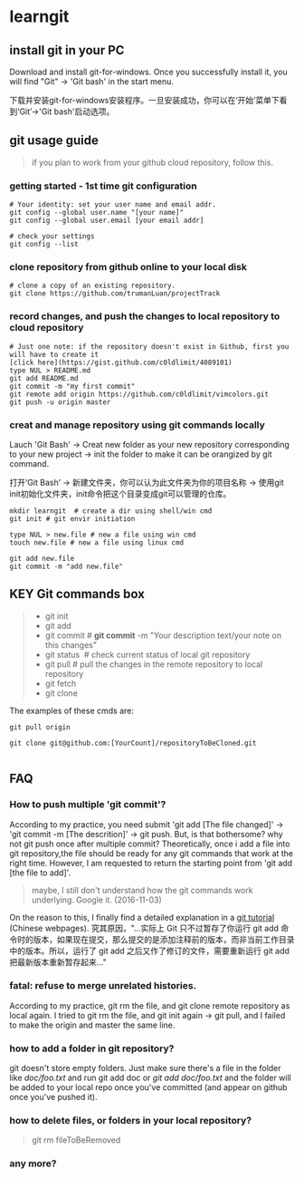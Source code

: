 # learngit


## install git in your PC

Download and install git-for-windows. Once you successfully install it, you will find "Git" -> 'Git bash' in the start menu. 

下载并安装git-for-windows安装程序。一旦安装成功，你可以在‘开始’菜单下看到‘Git’->'Git bash'启动选项。

## git usage guide

> if you plan to work from your github cloud repository, follow this.

### getting started - 1st time git configuration
```
# Your identity: set your user name and email addr.
git config --global user.name "[your name]"
git config --global user.email [your email addr]

# check your settings
git config --list
```

### clone repository from github online to your local disk
```
# clone a copy of an existing repository.
git clone https://github.com/trumanLuan/projectTrack
```

### record changes, and push the changes to local repository to cloud repository
```
# Just one note: if the repository doesn't exist in Github, first you will have to create it 
[click here](https://gist.github.com/c0ldlimit/4089101)
type NUL > README.md
git add README.md
git commit -m "my first commit"
git remote add origin https://github.com/c0ldlimit/vimcolors.git
git push -u origin master
```

### creat and manage repository using git commands locally

Lauch 'Git Bash' -> Creat new folder as your new repository corresponding to your new project -> init the folder to make it can be orangized by git command.

打开‘Git Bash’ -> 新建文件夹，你可以认为此文件夹为你的项目名称 -> 使用git init初始化文件夹，init命令把这个目录变成git可以管理的仓库。

```
mkdir learngit  # create a dir using shell/win cmd
git init # git envir initiation

type NUL > new.file # new a file using win cmd
touch new.file # new a file using linux cmd

git add new.file
git commit -m "add new.file"
```


## KEY Git commands box

> - git init
> - git add
> - git commit  # **git commit** -m "Your description text/your note on this changes"
> - git status  # check current status of local git repository
> - git pull  # pull the changes in the remote repository to local repository
> - git fetch
> - git clone

The examples of these cmds are:
```
git pull origin

git clone git@github.com:[YourCount]/repositoryToBeCloned.git


```


## FAQ

### How to push multiple 'git commit'?

According to my practice, you need submit 'git add [The file changed]' -> 'git commit -m [The descrition]' -> git push. But, is that bothersome? why not git push once after multiple commit? Theoretically, once i add a file into git repository,the file should be ready for any git commands that work at the right time. However, I am requested to return the starting point from 'git add [the file to add]'. 

> maybe, I still don't understand how the git commands work underlying. Google it. (2016-11-03)

On the reason to this, I finally find a detailed explanation in a [git tutorial](https://git-scm.com/book/zh/v1/Git-%E5%9F%BA%E7%A1%80-%E8%AE%B0%E5%BD%95%E6%AF%8F%E6%AC%A1%E6%9B%B4%E6%96%B0%E5%88%B0%E4%BB%93%E5%BA%93) (Chinese webpages).
究其原因，"...实际上 Git 只不过暂存了你运行 git add 命令时的版本，如果现在提交，那么提交的是添加注释前的版本，而非当前工作目录中的版本。所以，运行了 git add 之后又作了修订的文件，需要重新运行 git add 把最新版本重新暂存起来..."

### fatal: refuse to merge unrelated histories.

According to my practice, git rm the file, and git clone remote repository as local again.
I tried to git rm the file, and git init again -> git pull, and I failed to make the origin and master the same line.

### how to add a folder in git repository?

git doesn't store empty folders. Just make sure there's a file in the folder like *doc/foo.txt* and run git add doc or *git add doc/foo.txt* and the folder will be added to your local repo once you've committed (and appear on github once you've pushed it).

### how to delete files, or folders in your local repository?

> git rm fileToBeRemoved


### any more?
